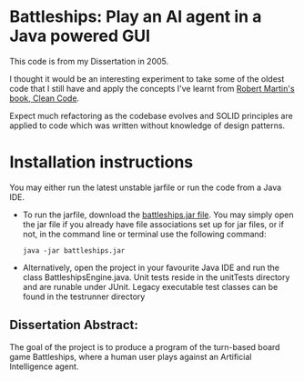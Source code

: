 # Battleships: Play an AI agent in a Java powered GUI

This code is from my Dissertation in 2005.

I thought it would be an interesting experiment to take some of the oldest code that I still have and apply the concepts I've learnt from <a href='http://www.amazon.co.uk/gp/product/0132350882/ref=ox_sc_act_title_1?ie=UTF8&m=A3P5ROKL5A1OLE'> Robert Martin's book, Clean Code</a>.

Expect much refactoring as the codebase evolves and SOLID principles are applied to code which was written without knowledge of design patterns.

# Installation instructions

You may either run the latest unstable jarfile or run the code from a Java IDE.

* To run the jarfile, download the [battleships.jar file](https://github.com/michaelokarimia/battleships/downloads). You may simply open the jar file if you already have file associations set up for jar files, or if not, in the command line or terminal use the following command:

	`java -jar battleships.jar`

* Alternatively, open the project in your favourite Java IDE and run the class BattleshipsEngine.java. Unit tests reside in the unitTests directory and are runable under JUnit. Legacy executable test classes can be found in the testrunner directory

## Dissertation Abstract:
The goal of the project is to produce a program of the turn-based board game Battleships, where a human user plays against an Artificial Intelligence agent.
